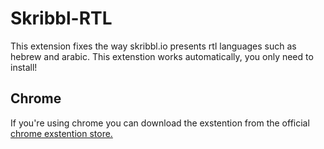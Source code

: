 # Skribbl-RTL
This extension fixes the way skribbl.io presents rtl languages such as hebrew and arabic. This extenstion works automatically, you only need to install!

## Chrome

If you're using chrome you can download the exstention from the official [chrome exstention store.](https://chrome.google.com/webstore/detail/skribbl-rtl/ajbkjkndkjnhdobpjnnknfnkihnpkemf)
